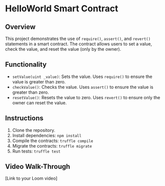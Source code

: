 # HelloWorld Smart Contract

## Overview
This project demonstrates the use of `require()`, `assert()`, and `revert()` statements in a smart contract. The contract allows users to set a value, check the value, and reset the value (only by the owner).

## Functionality
- `setValue(uint _value)`: Sets the value. Uses `require()` to ensure the value is greater than zero.
- `checkValue()`: Checks the value. Uses `assert()` to ensure the value is greater than zero.
- `resetValue()`: Resets the value to zero. Uses `revert()` to ensure only the owner can reset the value.

## Instructions
1. Clone the repository.
2. Install dependencies: `npm install`
3. Compile the contracts: `truffle compile`
4. Migrate the contracts: `truffle migrate`
5. Run tests: `truffle test`

## Video Walk-Through
[Link to your Loom video]
